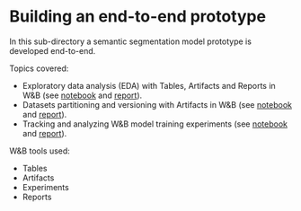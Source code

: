 # Building an end-to-end prototype

In this sub-directory a semantic segmentation model prototype is developed end-to-end.

Topics covered:
* Exploratory data analysis (EDA) with Tables, Artifacts and Reports in W&B (see [notebook](01_ExplorDataAnalysis) and [report](https://wandb.ai/doc93/mlops-course-001/reports/Exploration-of-BDD1K-Autonomous-Vehicle-dataset--Vmlldzo1MDUzNjU1)).
* Datasets partitioning and versioning with Artifacts in W&B (see [notebook](02_PrepareDataForTrain.ipynb) and [report](https://wandb.ai/doc93/mlops-course-001/reports/Split-of-BDD1K-Autonomous-Vehicle-dataset--Vmlldzo1MDU1Nzg5)).
* Tracking and analyzing W&B model training experiments (see [notebook](03_TrainBaselineModel.ipynb) and [report](https://wandb.ai/doc93/mlops-course-001/reports/Baseline-report--Vmlldzo1MDU3NTMy)).

W&B tools used: 
* Tables
* Artifacts
* Experiments
* Reports
